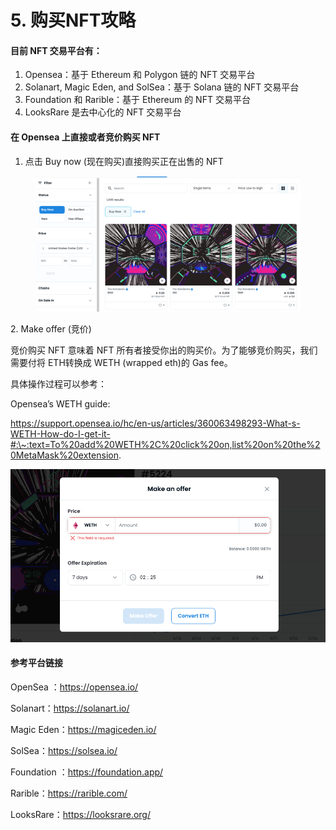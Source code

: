 # 5. 购买NFT攻略

#### 目前 NFT 交易平台有：

1. Opensea：基于 Ethereum 和 Polygon 链的 NFT 交易平台
2. Solanart, Magic Eden, and SolSea：基于 Solana 链的 NFT 交易平台
3. Foundation 和 Rarible：基于 Ethereum 的 NFT 交易平台
4. LooksRare 是去中心化的 NFT 交易平台

#### 在 Opensea 上直接或者竞价购买 NFT

1. 点击 Buy now (现在购买)直接购买正在出售的 NFT

<figure><img src="images/Buynow.png" alt=""><figcaption></figcaption></figure>

2\. Make offer (竞价)

竞价购买 NFT 意味着 NFT 所有者接受你出的购买价。为了能够竞价购买，我们需要付将 ETH转换成 WETH (wrapped eth)的 Gas fee。

具体操作过程可以参考：

Opensea’s WETH guide:&#x20;

https://support.opensea.io/hc/en-us/articles/360063498293-What-s-WETH-How-do-I-get-it-#:\~:text=To%20add%20WETH%2C%20click%20on,list%20on%20the%20MetaMask%20extension.

![PNG](images/Makeoffer.png)

#### 参考平台链接

OpenSea ：https://opensea.io/

Solanart：https://solanart.io/

Magic Eden：https://magiceden.io/

SolSea：https://solsea.io/

Foundation ：https://foundation.app/

Rarible：https://rarible.com/

LooksRare：https://looksrare.org/
